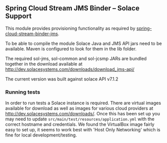 Spring Cloud Stream JMS Binder – Solace Support
-----------------------------------------------

This module provides provisioning functionality as required by [spring-cloud-stream-binder-jms](/).

To be able to compile the module Solace Java and JMS API jars need to be 
available. Maven is configured to look for them in the lib folder. 

The required sol-jms, sol-common and sol-jcsmp JARs are bundled together in the 
download available at http://dev.solacesystems.com/downloads/download_jms-api/

The current version was built against solace API v7.1.2

### Running tests

In order to run tests a Solace instance is required. There are virtual images available for download 
as well as images for various cloud providers at http://dev.solacesystems.com/downloads/. Once this has been
set up you may need to update `src/main/test/resources/application.yml` with the correct hostname and credentials.
We found the VirtualBox image fairly easy to set up, it seems to work best with 'Host Only Networking' which is 
fine for local development/testing.